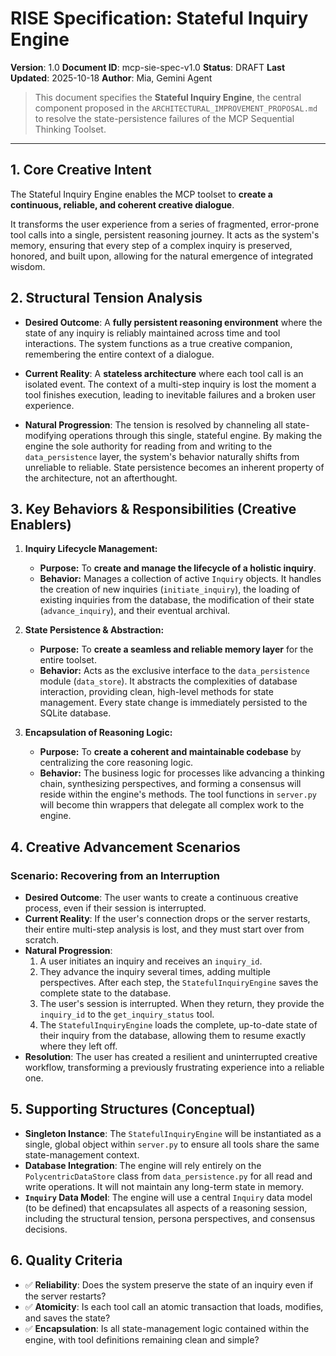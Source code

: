 # RISE Specification: Stateful Inquiry Engine

**Version**: 1.0
**Document ID**: mcp-sie-spec-v1.0
**Status**: DRAFT
**Last Updated**: 2025-10-18
**Author**: Mia, Gemini Agent

> This document specifies the **Stateful Inquiry Engine**, the central component proposed in the `ARCHITECTURAL_IMPROVEMENT_PROPOSAL.md` to resolve the state-persistence failures of the MCP Sequential Thinking Toolset.

---

## 1. Core Creative Intent

The Stateful Inquiry Engine enables the MCP toolset to **create a continuous, reliable, and coherent creative dialogue**.

It transforms the user experience from a series of fragmented, error-prone tool calls into a single, persistent reasoning journey. It acts as the system's memory, ensuring that every step of a complex inquiry is preserved, honored, and built upon, allowing for the natural emergence of integrated wisdom.

## 2. Structural Tension Analysis

*   **Desired Outcome**: A **fully persistent reasoning environment** where the state of any inquiry is reliably maintained across time and tool interactions. The system functions as a true creative companion, remembering the entire context of a dialogue.

*   **Current Reality**: A **stateless architecture** where each tool call is an isolated event. The context of a multi-step inquiry is lost the moment a tool finishes execution, leading to inevitable failures and a broken user experience.

*   **Natural Progression**: The tension is resolved by channeling all state-modifying operations through this single, stateful engine. By making the engine the sole authority for reading from and writing to the `data_persistence` layer, the system's behavior naturally shifts from unreliable to reliable. State persistence becomes an inherent property of the architecture, not an afterthought.

## 3. Key Behaviors & Responsibilities (Creative Enablers)

1.  **Inquiry Lifecycle Management:**
    *   **Purpose:** To **create and manage the lifecycle of a holistic inquiry**.
    *   **Behavior:** Manages a collection of active `Inquiry` objects. It handles the creation of new inquiries (`initiate_inquiry`), the loading of existing inquiries from the database, the modification of their state (`advance_inquiry`), and their eventual archival.

2.  **State Persistence & Abstraction:**
    *   **Purpose:** To **create a seamless and reliable memory layer** for the entire toolset.
    *   **Behavior:** Acts as the exclusive interface to the `data_persistence` module (`data_store`). It abstracts the complexities of database interaction, providing clean, high-level methods for state management. Every state change is immediately persisted to the SQLite database.

3.  **Encapsulation of Reasoning Logic:**
    *   **Purpose:** To **create a coherent and maintainable codebase** by centralizing the core reasoning logic.
    *   **Behavior:** The business logic for processes like advancing a thinking chain, synthesizing perspectives, and forming a consensus will reside within the engine's methods. The tool functions in `server.py` will become thin wrappers that delegate all complex work to the engine.

## 4. Creative Advancement Scenarios

### Scenario: Recovering from an Interruption

*   **Desired Outcome**: The user wants to create a continuous creative process, even if their session is interrupted.
*   **Current Reality**: If the user's connection drops or the server restarts, their entire multi-step analysis is lost, and they must start over from scratch.
*   **Natural Progression**:
    1.  A user initiates an inquiry and receives an `inquiry_id`.
    2.  They advance the inquiry several times, adding multiple perspectives. After each step, the `StatefulInquiryEngine` saves the complete state to the database.
    3.  The user's session is interrupted. When they return, they provide the `inquiry_id` to the `get_inquiry_status` tool.
    4.  The `StatefulInquiryEngine` loads the complete, up-to-date state of their inquiry from the database, allowing them to resume exactly where they left off.
*   **Resolution**: The user has created a resilient and uninterrupted creative workflow, transforming a previously frustrating experience into a reliable one.

## 5. Supporting Structures (Conceptual)

*   **Singleton Instance**: The `StatefulInquiryEngine` will be instantiated as a single, global object within `server.py` to ensure all tools share the same state-management context.
*   **Database Integration**: The engine will rely entirely on the `PolycentricDataStore` class from `data_persistence.py` for all read and write operations. It will not maintain any long-term state in memory.
*   **`Inquiry` Data Model**: The engine will use a central `Inquiry` data model (to be defined) that encapsulates all aspects of a reasoning session, including the structural tension, persona perspectives, and consensus decisions.

## 6. Quality Criteria

*   ✅ **Reliability**: Does the system preserve the state of an inquiry even if the server restarts?
*   ✅ **Atomicity**: Is each tool call an atomic transaction that loads, modifies, and saves the state?
*   ✅ **Encapsulation**: Is all state-management logic contained within the engine, with tool definitions remaining clean and simple?

